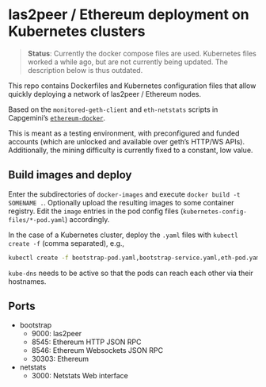 # las2peer / Ethereum deployment on Kubernetes clusters

> **Status**: Currently the docker compose files are used. Kubernetes files worked a while ago, but are not currently being updated.
> The description below is thus outdated.

This repo contains Dockerfiles and Kubernetes configuration files that allow quickly deploying a network of las2peer / Ethereum nodes.

Based on the `monitored-geth-client` and `eth-netstats` scripts in Capgemini’s [`ethereum-docker`](https://github.com/Capgemini-AIE/ethereum-docker).

This is meant as a testing environment, with preconfigured and funded accounts (which are unlocked and available over geth’s HTTP/WS APIs).
Additionally, the mining difficulty is currently fixed to a constant, low value.

## Build images and deploy

Enter the subdirectories of `docker-images` and execute `docker build -t SOMENAME .`.
Optionally upload the resulting images to some container registry.
Edit the `image` entries in the pod config files (`kubernetes-config-files/*-pod.yaml`) accordingly.

In the case of a Kubernetes cluster, deploy the `.yaml` files with `kubectl create -f` (comma separated), e.g.,

```sh
kubectl create -f bootstrap-pod.yaml,bootstrap-service.yaml,eth-pod.yaml,netstats-pod.yaml,netstats-service.yaml
```

`kube-dns` needs to be active so that the pods can reach each other via their hostnames.

## Ports

* bootstrap
    * 9000: las2peer
    * 8545: Ethereum HTTP JSON RPC
    * 8546: Ethereum Websockets JSON RPC
    * 30303: Ethereum
* netstats
    * 3000: Netstats Web interface
